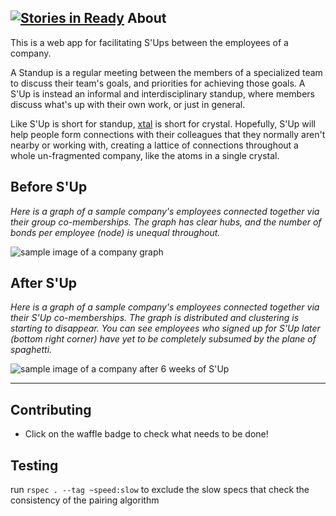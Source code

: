 [![Stories in Ready](https://badge.waffle.io/ilyakava/xtal.png?label=ready&title=Ready)](https://waffle.io/ilyakava/xtal)
About
---

This is a web app for facilitating S'Ups between the employees of a company.

A Standup is a regular meeting between the members of a specialized team to discuss their team's goals, and priorities for achieving those goals. A S'Up is instead an informal and interdisciplinary standup, where members discuss what's up with their own work, or just in general.

Like S'Up is short for standup, [xtal](https://en.wikipedia.org/w/index.php?title=Xtal&redirect=no) is short for crystal. Hopefully, S'Up will help people form connections with their colleagues that they normally aren't nearby or working with, creating a lattice of connections throughout a whole un-fragmented company, like the atoms in a single crystal.

## Before S'Up

*Here is a graph of a sample company's employees connected together via their group co-memberships. The graph has clear hubs, and the number of bonds per employee (node) is unequal throughout.*

![sample image of a company graph](http://f.cl.ly/items/0Z0g3K3l3t3h3Q1F1f1w/sample_graph.png)

## After S'Up

*Here is a graph of a sample company's employees connected together via their S'Up co-memberships. The graph is distributed and clustering is starting to disappear. You can see employees who signed up for S'Up later (bottom right corner) have yet to be completely subsumed by the plane of spaghetti.*

![sample image of a company after 6 weeks of S'Up](http://f.cl.ly/items/2t0F1U441j3B1v0J342M/after.png)

---

Contributing
---

* Click on the waffle badge to check what needs to be done!

Testing
---

run `rspec . --tag ~speed:slow` to exclude the slow specs that check the consistency of the pairing algorithm
